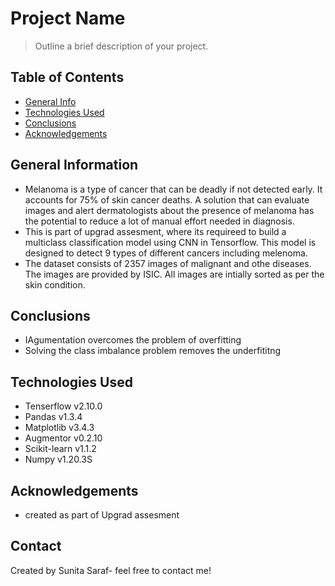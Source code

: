 # Project Name
> Outline a brief description of your project.


## Table of Contents
* [General Info](#general-information)
* [Technologies Used](#technologies-used)
* [Conclusions](#conclusions)
* [Acknowledgements](#acknowledgements)

<!-- You can include any other section that is pertinent to your problem -->

## General Information
- Melanoma is a type of cancer that can be deadly if not detected early. It accounts for 75% of skin cancer deaths. A solution that can evaluate images and alert dermatologists about the presence of melanoma has the potential to reduce a lot of manual effort needed in diagnosis.
- This is part of upgrad assesment, where its requireed to build a multiclass classification model using CNN in Tensorflow. This model is designed to detect 9 types of different cancers including melenoma.
- The dataset consists of 2357 images of malignant and othe diseases. The images are provided by ISIC. All images are intially sorted as per the skin condition.

<!-- You don't have to answer all the questions - just the ones relevant to your project. -->

## Conclusions
- IAgumentation overcomes the problem of overfitting 
- Solving the class imbalance problem removes the underfititng

<!-- You don't have to answer all the questions - just the ones relevant to your project. -->


## Technologies Used
- Tenserflow v2.10.0
- Pandas v1.3.4
- Matplotlib v3.4.3
- Augmentor v0.2.10
- Scikit-learn v1.1.2
- Numpy v1.20.3S

<!-- As the libraries versions keep on changing, it is recommended to mention the version of library used in this project -->

## Acknowledgements
- created as part of Upgrad assesment


## Contact
Created by Sunita Saraf- feel free to contact me!


<!-- Optional -->
<!-- ## License -->
<!-- This project is open source and available under the [... License](). -->

<!-- You don't have to include all sections - just the one's relevant to your project -->
